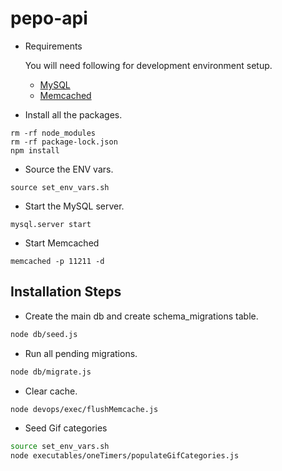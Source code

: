 # pepo-api

* Requirements
    
    You will need following for development environment setup.
    - [MySQL](https://www.mysql.com/downloads/)
    - [Memcached](https://memcached.org/)

* Install all the packages.
```
rm -rf node_modules
rm -rf package-lock.json
npm install
```

* Source the ENV vars.
```
source set_env_vars.sh
```

* Start the MySQL server.
```
mysql.server start
```

* Start Memcached
```
memcached -p 11211 -d
```

## Installation Steps

* Create the main db and create schema_migrations table.
```bash
node db/seed.js
```

* Run all pending migrations.
```bash
node db/migrate.js
```

* Clear cache.
```bash
node devops/exec/flushMemcache.js
```

* Seed Gif categories
```bash
source set_env_vars.sh
node executables/oneTimers/populateGifCategories.js
```